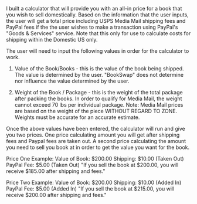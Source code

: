 I built a calculator that will provide you with an all-in price for a book that you wish to sell domestically. Based on the information that the user inputs, the user will get a total price including USPS Media Mail shipping fees and PayPal fees if the the user wishes to make a transaction using PayPal's "Goods & Services" service. Note that this only for use to calculate costs for shipping within the Domestic US only.

The user will need to input the following values in order for the calculator to work.

1. Value of the Book/Books - this is the value of the book being shipped. The value is determined by the user. "BookSwap" does not determine nor influence the value determined by the user.

2. Weight of the Book / Package - this is the weight of the total package after packing the books. In order to qualify for Media Mail, the weight cannot exceed 70 lbs per individual package. Note: Media Mail prices are based on the weight of the piece WITHOUT REGARD TO ZONE. Weights must be accurate for an accurate estimate.

Once the above values have been entered, the calculator will run and give you two prices. One price calculating amount you will get after shipping fees and Paypal fees are taken out. A second price calculating the amount you need to sell you book at in order to get the value you want for the book.

Price One Example:
Value of Book: $200.00
Shipping: $10.00 (Taken Out)
PayPal Fee: $5.00 (Taken Out)
"If you sell the book at $200.00, you will receive $185.00 after shipping and fees."

Price Two Example:
Value of Book: $200.00
Shipping: $10.00 (Added In)
PayPal Fee: $5.00 (Added In)
"If you sell the book at $215.00, you will receive $200.00 after shipping and fees."

